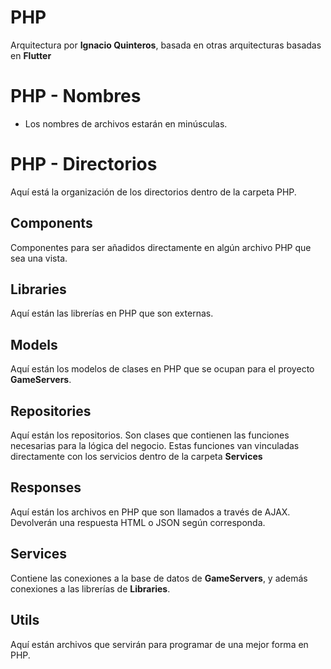 # PHP

Arquitectura por **Ignacio Quinteros**, basada en otras arquitecturas basadas en **Flutter**

# PHP - Nombres

- Los nombres de archivos estarán en minúsculas.

# PHP - Directorios

Aquí está la organización de los directorios dentro de la carpeta PHP.

## Components

Componentes para ser añadidos directamente en algún archivo PHP que sea una vista.

## Libraries

Aquí están las librerías en PHP que son externas.

## Models

Aquí están los modelos de clases en PHP que se ocupan para el proyecto **GameServers**.

## Repositories

Aquí están los repositorios. Son clases que contienen las funciones necesarias para la lógica del negocio. Estas funciones van vinculadas directamente con los servicios dentro de la carpeta **Services**

## Responses

Aquí están los archivos en PHP que son llamados a través de AJAX. Devolverán una respuesta HTML o JSON según corresponda.

## Services

Contiene las conexiones a la base de datos de **GameServers**, y además conexiones a las librerías de **Libraries**.

## Utils

Aquí están archivos que servirán para programar de una mejor forma en PHP.